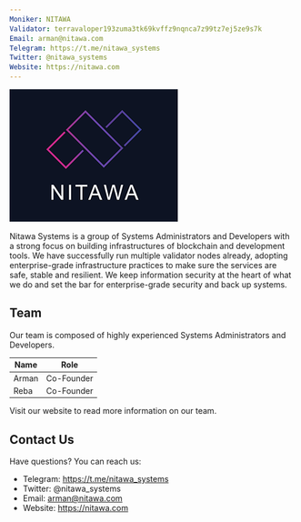 ```yaml
---
Moniker: NITAWA
Validator: terravaloper193zuma3tk69kvffz9nqnca7z99tz7ej5ze9s7k
Email: arman@nitawa.com
Telegram: https://t.me/nitawa_systems
Twitter: @nitawa_systems
Website: https://nitawa.com
---
```


![nitawa](nitawa.png)


Nitawa Systems is a group of Systems Administrators and Developers with a strong focus on building infrastructures of blockchain and development tools. We have successfully run multiple validator nodes already, adopting enterprise-grade infrastructure practices to make sure the services are safe, stable and resilient. We keep information security at the heart of what we do and set the bar for enterprise-grade security and back up systems.

## Team
Our team is composed of highly experienced Systems Administrators and Developers. 

| Name      | Role                |
| --------- | ------------------- |
| Arman    | Co-Founder          |
| Reba   | Co-Founder          |

Visit our website to read more information on our team.

## Contact Us

Have questions? You can reach us:

- Telegram: https://t.me/nitawa_systems
- Twitter: @nitawa_systems
- Email: arman@nitawa.com
- Website: https://nitawa.com

